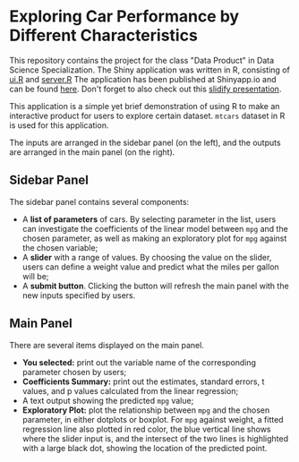 # Exploring Car Performance by Different Characteristics
This repository contains the project for the class "Data Product" in Data Science Specialization. The Shiny application was written in R, consisting of [ui.R](https://github.com/yukaizou2015/DataProduct_Project/blob/master/ui.R) and [server.R](https://github.com/yukaizou2015/DataProduct_Project/blob/master/server.R) The application has been published at Shinyapp.io and can be found [here](https://yukaizou2015.shinyapps.io/DataProduct_Project). Don't forget to also check out this [slidify presentation](http://rpubs.com/yukaizou2015/130248).

This application is a simple yet brief demonstration of using R to make an interactive product for users to explore certain dataset. `mtcars` dataset in R is used for this application.  

The inputs are arranged in the sidebar panel (on the left), and the outputs are arranged in the main panel (on the right).

## Sidebar Panel
The sidebar panel contains several components:  
- A **list of parameters** of cars. By selecting parameter in the list, users can investigate the coefficients of the linear model between `mpg` and the chosen parameter, as well as making an exploratory plot for `mpg` against the chosen variable;  
- A **slider** with a range of values. By choosing the value on the slider, users can define a weight value and predict what the miles per gallon will be;  
- A **submit button**. Clicking the button will refresh the main panel with the new inputs specified by users.

## Main Panel
There are several items displayed on the main panel.  
- **You selected:** print out the variable name of the corresponding parameter chosen by users;  
- **Coefficients Summary:** print out the estimates, standard errors, t values, and p values calculated from the linear regression;  
- A text output showing the predicted `mpg` value;  
- **Exploratory Plot:** plot the relationship between `mpg` and the chosen parameter, in either dotplots or boxplot. For `mpg` against weight, a fitted regression line also plotted in red color, the blue vertical line shows where the slider input is, and the intersect of the two lines is highlighted with a large black dot, showing the location of the predicted point.